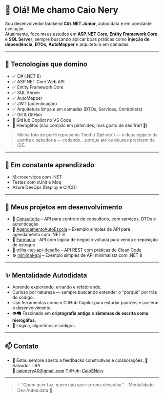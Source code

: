 # 👋 Olá! Me chamo Caio Nery

Sou desenvolvedor backend **C#/.NET Júnior**, autodidata e em constante evolução.  
Atualmente, foco meus estudos em **ASP.NET Core**, **Entity Framework Core** e **SQL Server**, sempre buscando aplicar boas práticas como **injeção de dependência**, **DTOs**, **AutoMapper** e arquitetura em camadas.

---

## 🧠 Tecnologias que domino

- ✅ C# (.NET 8)
- ✅ ASP.NET Core Web API
- ✅ Entity Framework Core
- ✅ SQL Server
- ✅ AutoMapper
- ✅ JWT (autenticação)
- ✅ Arquitetura limpa e em camadas (DTOs, Services, Controllers)
- ✅ Git & GitHub
- 🤖 GitHub Copilot no VS Code
- 🐍 Hieróglifos (não compilo em pirâmides, mas gosto de decifrar! 🏺)

> Minha foto de perfil representa Thoth ('Djehuty') — o deus egípcio da escrita e sabedoria — codando... porque até os deuses precisam de IDE.

---

## 🚀 Em constante aprendizado

- Microserviços com .NET
- Testes com xUnit e Moq
- Azure DevOps (Deploy e CI/CD)

---

## 📂 Meus projetos em desenvolvimento 

- 🔬 [Consultorio](https://github.com/CaioSNery/Consultorio_API) – API para controle de consultorio, com serviços, DTOs e autenticação
- 🚗 [AgendamentoAutoEscola](https://github.com/CaioSNery/AgendamentoAutoEscolaProva) – Exemplo simples de API para agendamento com .NET 8
- 💊 [Farmacia](https://github.com/CaioSNery/FarmaciaAPI) - API com logica de negocio voltada para venda e reposição de estoque 
- 🔧 [trilha-net-api-desafio](https://github.com/CaioSNery/trilha-net-api-desafio) – API REST com práticas de Clean Code
- ⚙️ [minimal-api](https://github.com/CaioSNery/minimal-api) – Exemplo simples de API minimalista com .NET 8

---
## ✨ Mentalidade Autodidata

- Aprendo explorando, errando e refatorando.
- Curioso por natureza — sempre buscando entender o “porquê” por trás do código.
- Uso ferramentas como o GitHub Copilot para estudar padrões e acelerar o desenvolvimento.
- 👁️‍🗨️ Fascinado em **criptografia antiga** e **sistemas de escrita como hieróglifos**.
- 🧠 Lógica, algoritmos e códigos.


---

## 📫 Contato

- 💬 Estou sempre aberto a feedbacks construtivos e colaborações.
📍 Salvador - BA  
📧 caionery40@gmail.com
GitHub: [CaioSNery](https://github.com/CaioSNery)

---

> 💡 “Quem quer faz, quem não quer arruma desculpa.” – Mentalidade Dev Autodidata 🚀
